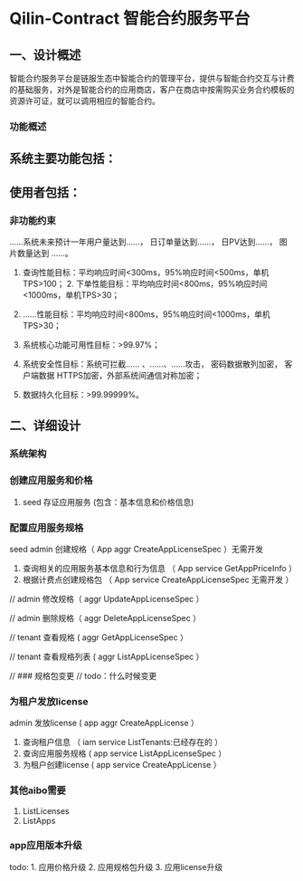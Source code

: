 # Qilin-Contract 智能合约服务平台

## 一、设计概述

智能合约服务平台是链服生态中智能合约的管理平台，提供与智能合约交互与计费的基础服务，对外是智能合约的应用商店，客户在商店中按需购买业务合约模板的资源许可证，就可以调用相应的智能合约。

### 功能概述
系统主要功能包括：
- 
使⽤者包括：
- 
### ⾮功能约束
……系统未来预计⼀年⽤户量达到……， ⽇订单量达到……， ⽇PV达到……， 图⽚数量达到 ……。
1. 查询性能⽬标：平均响应时间<300ms，95%响应时间<500ms，单机TPS>100； 2. 下单性能⽬标：平均响应时间<800ms，95%响应时间<1000ms，单机TPS>30；

3. ……性能⽬标：平均响应时间<800ms，95%响应时间<1000ms，单机TPS>30；

4. 系统核⼼功能可⽤性⽬标：>99.97%；

5. 系统安全性⽬标：系统可拦截…… 、……、……攻击， 密码数据散列加密， 客户端数据 HTTPS加密，外部系统间通信对称加密；

6. 数据持久化⽬标：>99.99999%。

## 二、详细设计
### 系统架构


### 创建应用服务和价格
1. seed 存证应用服务 (包含：基本信息和价格信息)

### 配置应用服务规格
seed admin 创建规格（ App aggr CreateAppLicenseSpec ）无需开发
1. 查询相关的应用服务基本信息和行为信息 （ App service GetAppPriceInfo ）
2. 根据计费点创建规格包 （ App service CreateAppLicenseSpec 无需开发 ）

// admin 修改规格（ aggr UpdateAppLicenseSpec ）

// admin 删除规格（ aggr DeleteAppLicenseSpec ）

// tenant 查看规格 ( aggr GetAppLicenseSpec ）

// tenant 查看规格列表 ( aggr ListAppLicenseSpec ）

// ### 规格包变更
// todo：什么时候变更 

### 为租户发放license
admin 发放license ( app aggr CreateAppLicense ）
1. 查询租户信息 （ iam service ListTenants:已经存在的 ）
2. 查询应用服务规格 ( app service ListAppLicenseSpec ）
3. 为租户创建license ( app service CreateAppLicense ）

### 其他aibo需要
1. ListLicenses
2. ListApps

### app应用版本升级
todo: 1. 应用价格升级 2. 应用规格包升级 3. 应用license升级

